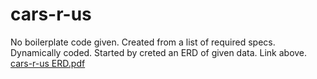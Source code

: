 # cars-r-us
No boilerplate code given. Created from a list of required specs. Dynamically coded. 
Started by creted an ERD of given data. Link above. 
[cars-r-us ERD.pdf](https://github.com/tiffani-burk/cars-r-us/files/9047659/cars-r-us.ERD.pdf)

